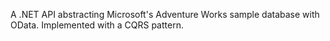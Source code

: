 A .NET API abstracting Microsoft's Adventure Works sample database with OData. Implemented with a CQRS pattern.
